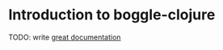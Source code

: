 # Introduction to boggle-clojure

TODO: write [great documentation](http://jacobian.org/writing/what-to-write/)
